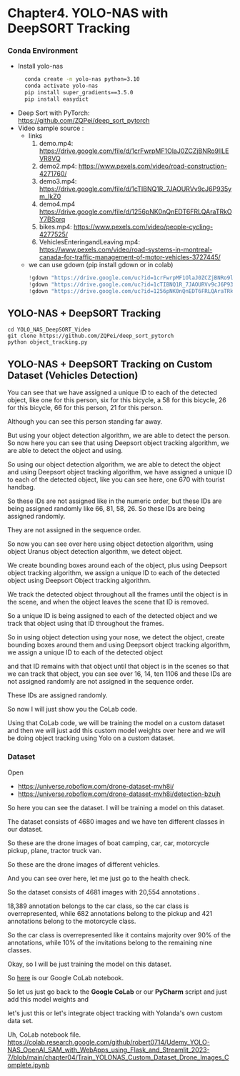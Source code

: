 # Chapter4. YOLO-NAS with DeepSORT Tracking
### Conda Environment
* Install yolo-nas
  ```bash
    conda create -n yolo-nas python=3.10
    conda activate yolo-nas
    pip install super_gradients==3.5.0
    pip install easydict
  ``` 
* Deep Sort with PyTorch:    
  https://github.com/ZQPei/deep_sort_pytorch
* Video sample source : 
  * links
    1. demo.mp4: https://drive.google.com/file/d/1crFwrpMF1OlaJ0ZCZjBNRo9llLEVR8VQ
    2. demo2.mp4: https://www.pexels.com/video/road-construction-4271760/
    3. demo3.mp4: https://drive.google.com/file/d/1cTIBNQ1R_7JAOURVv9cJ6P935ym_IkZ0
    4. demo4.mp4  https://drive.google.com/file/d/1256pNK0nQnEDT6FRLQAraTRkOY7BSprq
    5. bikes.mp4: https://www.pexels.com/video/people-cycling-4277525/
    6. VehiclesEnteringandLeaving.mp4: https://www.pexels.com/video/road-systems-in-montreal-canada-for-traffic-management-of-motor-vehicles-3727445/
  * we can use gdown (pip install gdown or in colab)  
       ```python
       !gdown "https://drive.google.com/uc?id=1crFwrpMF1OlaJ0ZCZjBNRo9llLEVR8VQ&confirm=t" 
       !gdown "https://drive.google.com/uc?id=1cTIBNQ1R_7JAOURVv9cJ6P935ym_IkZ0&confirm=t" 
       !gdown "https://drive.google.com/uc?id=1256pNK0nQnEDT6FRLQAraTRkOY7BSprq&confirm=t" 
       ```
## YOLO-NAS + DeepSORT Tracking
```
cd YOLO_NAS_DeepSORT_Video
git clone https://github.com/ZQPei/deep_sort_pytorch
python object_tracking.py
```
## YOLO-NAS + DeepSORT Tracking on Custom Dataset (Vehicles Detection)
You can see that we have assigned a unique ID to each of the detected object, like one for this person,
six for this bicycle, a 58 for this bicycle, 26 for this bicycle, 66 for this person, 21 for this
person.

Although you can see this person standing far away.

But using your object detection algorithm, we are able to detect the person.
So now here you can see that using Deepsort object tracking algorithm, we are able to detect the object
and using.

So using our object detection algorithm, we are able to detect the object and using Deepsort object
tracking algorithm, we have assigned a unique ID to each of the detected object, like you can see
here, one 670 with tourist handbag.

So these IDs are not assigned like in the numeric order, but these IDs are being assigned randomly
like 66, 81, 58, 26.
So these IDs are being assigned randomly.

They are not assigned in the sequence order.

So now you can see over here using object detection algorithm, using object Uranus object detection
algorithm, we detect object.


We create bounding boxes around each of the object, plus using Deepsort object tracking algorithm,
we assign a unique ID to each of the detected object using Deepsort Object tracking algorithm.

We track the detected object throughout all the frames until the object is in the scene, and when the 
object leaves the scene that ID is removed.

So a unique ID is being assigned to each of the detected object and we track that object using that 
ID throughout the frames.

So in using object detection using your nose, we detect the object, create bounding boxes around them
and using Deepsort object tracking algorithm, we assign a unique ID to each of the detected object

and that ID remains with that object until that object is in the scenes so that we can track that object,
you can see over 16, 14, ten 1106 and these IDs are not assigned randomly are not assigned in the
sequence order.

These IDs are assigned randomly.

So now I will just show you the CoLab code.

Using that CoLab code, we will be training the model on a custom dataset and then we will just add
this custom model weights over here and we will be doing object tracking using Yolo on a custom dataset.

### Dataset
Open 
  * https://universe.roboflow.com/drone-dataset-mvh8i/
  * https://universe.roboflow.com/drone-dataset-mvh8i/detection-bzujh

So here you can see the dataset.
I will be training a model on this dataset.

The dataset consists of 4680 images and we have ten different classes in our dataset.

So these are the drone images of boat camping, car, car, motorcycle pickup, plane, tractor truck 
van.

So these are the drone images of different vehicles.

And you can see over here, let me just go to the health check.

So the dataset consists of 4681 images with 20,554 annotations .

18,389 annotation belongs to the car class, so the car class is overrepresented, while 682 annotations belong
to the pickup and 421 annotations belong to the motorcycle class.

So the car class is overrepresented like it contains majority over 90% of the annotations, while 10% of the invitations belong to the remaining nine classes.

Okay, so I will be just training the model on this dataset.

So [here](https://colab.research.google.com/github/robert0714/Udemy_YOLO-NAS_OpenAI_SAM_with_WebApps_using_Flask_and_Streamlit_2023-7/blob/main/chapter04/Train_YOLONAS_Custom_Dataset_Drone_Images_Complete.ipynb) is our Google CoLab notebook.


So let us just go back to the **Google CoLab** or our **PyCharm** script and just add this model weights and

let's just this or let's integrate object tracking with Yolanda's own custom data set.


Uh, CoLab notebook file.
https://colab.research.google.com/github/robert0714/Udemy_YOLO-NAS_OpenAI_SAM_with_WebApps_using_Flask_and_Streamlit_2023-7/blob/main/chapter04/Train_YOLONAS_Custom_Dataset_Drone_Images_Complete.ipynb
